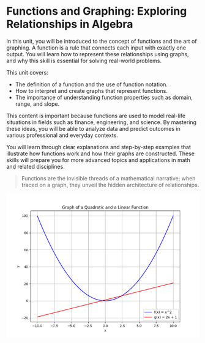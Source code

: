 # Functions and Graphing: Exploring Relationships in Algebra

In this unit, you will be introduced to the concept of functions and the art of graphing. A function is a rule that connects each input with exactly one output. You will learn how to represent these relationships using graphs, and why this skill is essential for solving real-world problems.

This unit covers:

- The definition of a function and the use of function notation.
- How to interpret and create graphs that represent functions.
- The importance of understanding function properties such as domain, range, and slope.

This content is important because functions are used to model real-life situations in fields such as finance, engineering, and science. By mastering these ideas, you will be able to analyze data and predict outcomes in various professional and everyday contexts.

You will learn through clear explanations and step-by-step examples that illustrate how functions work and how their graphs are constructed. These skills will prepare you for more advanced topics and applications in math and related disciplines.

> Functions are the invisible threads of a mathematical narrative; when traced on a graph, they unveil the hidden architecture of relationships.

![A 2D line plot showcasing a quadratic function and a linear function to visualize the concept of functions and their graphs.](images/plot_1_03-00-unit-intro-functions-and-graphing.md.png)